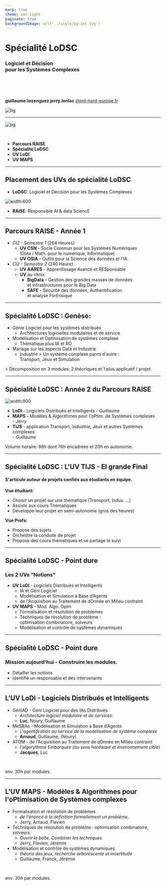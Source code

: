 ```yaml
---
marp: true
theme: imt-light
paginate: true
backgroundImage: url('../style/bg-imt.svg')
---
```


# Spécialité LoDSC
### Logiciel et Décision  <br />  pour les Systèmes Complexes

<br />
<br />
<br />

**guillaume.lozenguez**
**jerry.lonlac**
[@imt-nord-europe.fr](mailto:guillaume.lozenguez@imt-nord-europe.fr)

![bg](../style/bg-tittle.svg)

---
<!-- --------------------------------------------------------------- -->

![bg](../style/bg-toc.svg)

<br />

- **Parcours RAISE**
- **Spécialité LoDSC**
- **UV LoDI**
- **UV MAPS**

---
<!-- --------------------------------------------------------------- -->

## Placement des UVs de spécialité LoDSC 

- **LoDSC**: Logiciel et Décision pour les Systèmes Complexes

![width:600](../figs/parcours-raise.svg)

- **RAISE**: Responsible AI & data SciencE

---
<!-- --------------------------------------------------------------- -->

## Parcours RAISE - Année 1

- _CI2 - Semestre 1_ (264 Heures)
  - **UV CSN** - Socle Commun pour les Systèmes Numériques  <br /> (Data / Math. pour le numérique, Informatique)
  - **UV OSIA** - Outils pour la Science des données et l’IA
- _CI2 - Semestre 2_ (240 Heure) 
  - **UV AARES** - Apprentissage Avancé et RESponsable 
  - **UV** au choix
    - **BigData** - Gestion des grandes masses de données <br /> et infrastructures pour le Big Data 
    - **SAFE** - Sécurité des données, Authentification <br /> et analyse ForEnsique 


---
<!-- --------------------------------------------------------------- -->

## Spécialité LoDSC : Genèse:

- Génie Logiciel pour les systèmes distribués
  - Architectures logicielles modulaires et de service
- Modélisation et Optimisation de systèmes complexe
  - Thématique plus IA et RO
- Mariage sur les aspects Data et Industrie 
  - Industrie _>_ Un système complexe parmi d'autre : <br /> Transport, Jeux et Simulation


_>_ Décomposition en 3 modules: 2 théoriques et 1 plus applicatif / projet. 

---
<!-- --------------------------------------------------------------- -->

## Spécialité LoDSC : Année 2 du Parcours RAISE


![width:900](../figs/planning-lodsc.svg)

- **LoDI** - Logiciels Distribués et Intelligents - _Guillaume_
- **MAPS** - Modèles & Algorithmes pour l'oPtim. de Systèmes complexes <br /> - _Jerry_
- **TIJS** - application Transport, Industrie, Jeux et autres Systèmes complexes <br /> - _Guillaume_

Volume horaire: 96h dont 76h encadrées et 20h en autonomie.

---
<!-- --------------------------------------------------------------- -->

## Spécialité LoDSC : L'UV TIJS - El grande Final

#### S'articule autour de projets confiés aux étudiants en équipe.

**Vue étudiant:**

- Choisir un projet sur une thématique (Transport, Indus. ...)
- Assiste aux cours Thématiques
- Développe leur projet en semi-autonomie (gros des heures)

**Vue Profs:**

- Propose des sujets
- Orchestre la conduite de projet
- Propose des cours thématiques et se partage le suivi

---
<!-- --------------------------------------------------------------- -->

## Spécialité LoDSC - Point dure

### Les 2 UVs "Notions"

- **UV LoDI** - Logiciels Distribués et Intelligents
  - IA et Géni Logiciel
  - Modélisation et Simulation à Base d’Agents
  - de l'Acquisition au Traitement de dOnnée en Milieu contraint
- **UV MAPS** - Mod. Algo. Opim
  - Formalisation et résolution de problèmes
  - Techniques de résolution de problème : <br /> optimisation combinatoire, solveurs
  - Modélisation et contrôle de systèmes dynamiques

---
<!-- --------------------------------------------------------------- -->

## Spécialité LoDSC - Point dure

### Mission aujourd'hui - Construire les modules.

- Détailler les notions
- Identifié un responsable et des intervenants

---
<!-- --------------------------------------------------------------- -->

## L'UV LoDI - Logiciels Distribués et Intelligents

- GénIAD - Géni Logiciel pour des IAs Distribués
  - _Architecture logiciel modulaire et de services._
  - **Luc**, Noury, Guillaume
- MeSBAs - Modélisation et Simulation à Base d’Agents
  - _L'agentifcation au service de la modélisation de système complexe_
  - **Arnaud**, Guillaume, (Noury)
- ATOM - de l'Acquisition au Traitement de dOnnée en Milieu contraint
  - _l'algorythmie Embarquée (au sens hardware et environnement cible)_
  - **Jacques**, Luc

<br />

env. $30 h$ par modules.

---
<!-- --------------------------------------------------------------- -->

## L'UV MAPS - Modèles & Algorithmes pour l'oPtimisation de Systèmes complexes

- Formalisation et résolution de problèmes
  - _de l'énoncé à la définition formellement un problème._
  - Jerry, Arnaud, Flavien
- Techniques de résolution de problème : optimisation combinatoire, solveurs
  - _Ouvrir la boîte. Combiner les techniques._
  - Jerry, Flavien, Jérémie
- Modélisation et contrôle de systèmes dynamiques
  - _théorie des jeux, recherche arborescente et incertitude_
  - Guillaume, Franck, Jérémie

<br />

env. $30 h$ par modules.